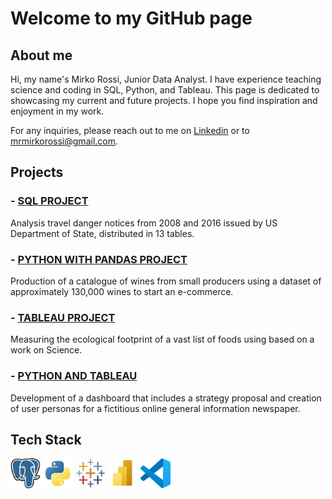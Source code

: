 # Welcome to my GitHub page 

## About me

Hi, my name's Mirko Rossi, Junior Data Analyst. 
I have experience teaching science and coding in SQL, Python, and Tableau. This page is dedicated to showcasing my current and future projects. I hope you find inspiration and enjoyment in my work.

For any inquiries, please reach out to me on [Linkedin](https://www.linkedin.com/in/mrmirkorossi/) or to mrmirkorossi@gmail.com.

## Projects

### - [SQL PROJECT](https://github.com/mrmirkorossi/SQL)
Analysis travel danger notices from 2008 and 2016 issued by US Department of State, distributed in 13 tables.

### - [PYTHON WITH PANDAS PROJECT](https://github.com/mrmirkorossi/Python-with-Pandas)
Production of a catalogue of wines from small producers using a dataset of approximately 130,000 wines to start an e-commerce.

### - [TABLEAU PROJECT](https://github.com/mrmirkorossi/Tableau)
Measuring the ecological footprint of a vast list of foods using based on a work on Science.

### - [PYTHON AND TABLEAU](https://github.com/mrmirkorossi/Final-Project-DA)
Development of a dashboard that includes a strategy proposal and creation of user personas for a fictitious online general information newspaper.

## Tech Stack

![Alt](https://github.com/mrmirkorossi/mrmirkorossi/blob/main/Postgres.jpg)
![Alt](https://github.com/mrmirkorossi/mrmirkorossi/blob/main/Python.jpg)
![Alt](https://github.com/mrmirkorossi/mrmirkorossi/blob/main/Tableau.jpg)
![Alt](https://github.com/mrmirkorossi/mrmirkorossi/blob/main/PowerBI.jpg)
![Alt](https://github.com/mrmirkorossi/mrmirkorossi/blob/main/Visualstudiocode.jpg)
